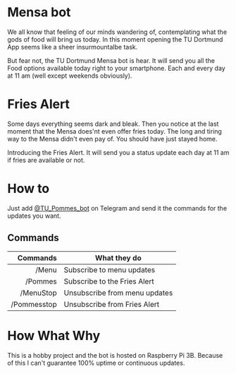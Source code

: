 # Mensa bot
We all know that feeling of our minds wandering of, contemplating what the gods of food will bring us today. 
In this moment opening the TU Dortmund App seems like a sheer insurmountalbe task.

But fear not, the TU Dortmund Mensa bot is hear. It will send you all the Food options available today right to your smartphone. Each and every day at 11 am (well except weekends obviously).

# Fries Alert
Some days everything seems dark and bleak. Then you notice at the last moment that the Mensa does'nt even offer fries today.
The long and tiring way to the Mensa didn't even pay of. You should have just stayed home.

Introducing the Fries Alert. It will send you a status update each day at 11 am if fries are available or not.
# How to 
Just add  [@TU_Pommes_bot](t.me/TU_Pommes_bot) on Telegram and send it the commands for the updates you want.

## Commands
|Commands 	|What they do			|
|--------------:|-------------------------------|
|/Menu		|Subscribe to menu updates	|
|/Pommes	|Subscribe to the Fries Alert	|
|/MenuStop	|Unsubscribe from menu updates	|
|/Pommesstop	|Unsubscribe from Fries Alert	|


# How What Why
This is a hobby project and the bot is hosted on Raspberry Pi 3B. 
Because of this I can't guarantee 100% uptime or continuous updates.
